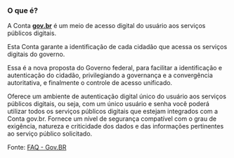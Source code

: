 ### O que é?

A Conta [**gov.br**](https://www.gov.br/pt-br) é um meio de acesso digital do usuário aos serviços públicos digitais.

Esta Conta garante a identificação de cada cidadão que acessa os serviços digitais do governo.

Essa é a nova proposta do Governo federal, para facilitar a identificação e autenticação do cidadão, privilegiando a governança e a convergência autoritativa, e finalmente o controle de acesso unificado.

Oferece um ambiente de autenticação digital único do usuário aos serviços públicos digitais, ou seja, com um único usuário e senha você poderá utilizar todos os serviços públicos digitais que estejam integrados com a Conta gov.br. Fornece um nível de segurança compatível com o grau de exigência, natureza e criticidade dos dados e das informações pertinentes ao serviço público solicitado.

Fonte: [FAQ - Gov.BR](http://faq-login-unico.servicos.gov.br/en/latest/_perguntasdafaq/oquee.html)